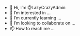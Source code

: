 - 👋 Hi, I’m @LazyCrazyAdmin
- 👀 I’m interested in ...
- 🌱 I’m currently learning ...
- 💞️ I’m looking to collaborate on ...
- 📫 How to reach me ...

<!---
LazyCrazyAdmin/LazyCrazyAdmin is a ✨ special ✨ repository because its `README.md` (this file) appears on your GitHub profile.
You can click the Preview link to take a look at your changes.
--->
